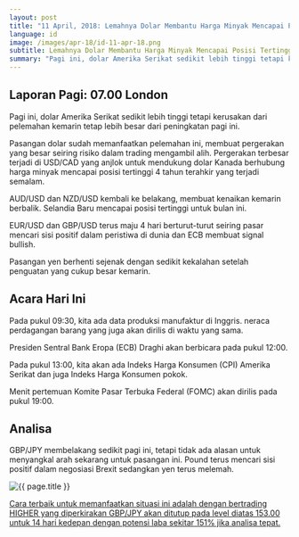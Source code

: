 ```yaml
---
layout: post
title: "11 April, 2018: Lemahnya Dolar Membantu Harga Minyak Mencapai Posisi Tertinggi 4 Tahun Terakhir"
language: id
image: /images/apr-18/id-11-apr-18.png
subtitle: Lemahnya Dolar Membantu Harga Minyak Mencapai Posisi Tertinggi 4 Tahun Terakhir
summary: "Pagi ini, dolar Amerika Serikat sedikit lebih tinggi tetapi kerusakan dari pelemahan kemarin tetap lebih besar dari peningkatan pagi ini. Pasangan dolar sudah memanfaatkan pelemahan ini, membuat pergerakan yang besar seiring risiko dalam trading mengambil alih"
---
```

## Laporan Pagi: 07.00 London

Pagi ini, dolar Amerika Serikat sedikit lebih tinggi tetapi kerusakan dari pelemahan kemarin tetap lebih besar dari peningkatan pagi ini.

Pasangan dolar sudah memanfaatkan pelemahan ini, membuat pergerakan yang besar seiring risiko dalam trading mengambil alih. Pergerakan terbesar terjadi di USD/CAD yang anjlok untuk mendukung dolar Kanada berhubung harga minyak mencapai posisi tertinggi 4 tahun terahkir yang terjadi semalam.

AUD/USD dan NZD/USD kembali ke belakang, membuat kenaikan kemarin berbalik. Selandia Baru mencapai posisi tertinggi untuk bulan ini.

EUR/USD dan GBP/USD terus maju 4 hari berturut-turut seiring pasar mencari sisi positif dalam peristiwa di dunia dan ECB membuat signal bullish.

Pasangan yen berhenti sejenak dengan sedikit kekalahan setelah penguatan yang cukup besar kemarin.

## Acara Hari Ini

Pada pukul 09:30, kita ada data produksi manufaktur di Inggris. neraca perdagangan barang yang juga akan dirilis di waktu yang sama.

Presiden Sentral Bank Eropa (ECB) Draghi akan berbicara pada pukul 12:00.

Pada pukul 13:00, kita akan ada Indeks Harga Konsumen (CPI) Amerika Serikat dan juga Indeks Harga Konsumen pokok.

Menit pertemuan Komite Pasar Terbuka Federal (FOMC) akan dirilis pada pukul 19:00.

## Analisa

GBP/JPY membelakang sedikit pagi ini, tetapi tidak ada alasan untuk menyangkal arah sekarang untuk pasangan ini. Pound terus mencari sisi positif dalam negosiasi Brexit sedangkan yen terus melemah.

<img src="{{ site.url }}/images/apr-18/id-11-apr-18.png" alt="{{ page.title }}" title="{{ page.title }}">

<a href="%LINK%%?currency=USD&market=forex&underlying=frxGBPJPY&formname=higherlower&duration_amount=14&duration_units=d&amount=10&amount_type=stake&expiry_type=duration&barrier=153" target="_blank">Cara terbaik untuk memanfaatkan situasi ini adalah dengan bertrading HIGHER yang diperkirakan GBP/JPY akan ditutup pada level diatas 153.00 untuk 14 hari kedepan dengan potensi laba sekitar 151% jika analisa tepat.</a>

